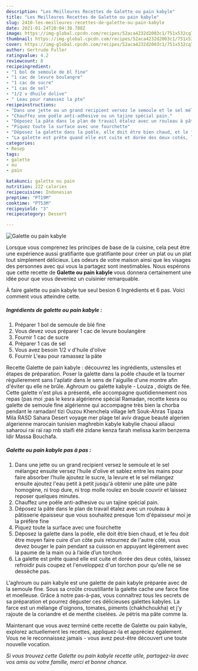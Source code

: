 ```yaml
---
description: "Les Meilleures Recettes de Galette ou pain kabyle"
title: "Les Meilleures Recettes de Galette ou pain kabyle"
slug: 2410-les-meilleures-recettes-de-galette-ou-pain-kabyle
date: 2021-01-24T20:04:38.788Z
image: https://img-global.cpcdn.com/recipes/52aca4232d2003c1/751x532cq70/galette-ou-pain-kabyle-photo-principale-de-la-recette.jpg
thumbnail: https://img-global.cpcdn.com/recipes/52aca4232d2003c1/751x532cq70/galette-ou-pain-kabyle-photo-principale-de-la-recette.jpg
cover: https://img-global.cpcdn.com/recipes/52aca4232d2003c1/751x532cq70/galette-ou-pain-kabyle-photo-principale-de-la-recette.jpg
author: Gertrude Fuller
ratingvalue: 4.2
reviewcount: 8
recipeingredient:
- "1 bol de semoule de bl fine"
- "1 cac de levure boulangre"
- "1 cac de sucre"
- "1 cas de sel"
- "1/2 v dhuile dolive"
- " Leau pour ramassez la pte"
recipeinstructions:
- "Dans une jette ou un grand recipient versez le semoule et le sel mélangez ensuite versez l’huile d&#39;olive et sablez entre les mains pour faire absorber l’huile ajoutez le sucre, la levure et le sel mélangez ensuite ajoutez l&#39;eau petit à petit jusqu&#39;à obtenir une pâte une pâte homogène, ni trop dure, ni trop molle roulez en boule couvrir et laissez reposer quelques minutes."
- "Chauffez une poêle anti-adhesive ou un tajine spécial pain."
- "Déposez la pâte dans le plan de travail étalez avec un rouleau à pâtisserie épaisseur que vous souhaitez presque 1cm d&#39;épaisseur moi je la préfère fine"
- "Piquez toute la surface avec une fourchette"
- "Déposez la galette dans la poêle, elle doit être bien chaud, et le feu doit être moyen faire cuire d&#39;un côte puis retournez de l&#39;autre côté, vous devez bouger le pain pendant sa cuisson en appuyant légèrement avec la paume de la main ou à l’aide d’un torchon"
- "La galette est prête quand elle est cuite et dorée des deux cotés, laissez refroidir puis coupez et l&#39;enveloppez d&#39;un torchon pour qu&#39;elle ne se dessèche pas."
categories:
- Resep
tags:
- galette
- ou
- pain

katakunci: galette ou pain 
nutrition: 222 calories
recipecuisine: Indonesian
preptime: "PT19M"
cooktime: "PT53M"
recipeyield: "3"
recipecategory: Dessert

---
```



![Galette ou pain kabyle](https://img-global.cpcdn.com/recipes/52aca4232d2003c1/751x532cq70/galette-ou-pain-kabyle-photo-principale-de-la-recette.jpg)

Lorsque vous comprenez les principes de base de la cuisine, cela peut être une expérience aussi gratifiante que gratifiante pour créer un plat ou un plat tout simplement délicieux. Les odeurs de votre maison ainsi que les visages des personnes avec qui vous la partagez sont inestimables. Nous espérons que cette recette de <strong> Galette ou pain kabyle </strong> vous donnera certainement une idée pour que vous deveniez un cuisinier remarquable.

<!--inarticleads1-->

À faire galette ou pain kabyle tue seul besion 6 Ingrédients et 6 pas. Voici comment vous atteindre cette.

##### Ingrédients de galette ou pain kabyle :

1. Préparer 1 bol de semoule de blé fine
1. Vous devez vous préparer 1 cac de levure boulangère
1. Fournir 1 cac de sucre
1. Préparer 1 cas de sel
1. Vous avez besoin 1/2 v d&#39;huile d&#39;olive
1. Fournir  L&#39;eau pour ramassez la pâte


Recette Galette de pain kabyle : découvrez les ingrédients, ustensiles et étapes de préparation. Poser la galette dans la poêle chaude et la tourner régulierement sans l&#39;aplatir dans le sens de l&#39;aiguille d&#39;une montre afin d&#39;éviter qu elle ne brûle. Aghroum ou galette kabyle - Louiza , doigts de fée. Cette galette n&#39;est plus a présenté, elle accompagne quotidiennement nos repas (pas moi ;pas le kesra algérienne spécial Ramadan, recette kesra ou galette de semoule fine algérienne qui accompagne très bien la chorba pendant le ramadan! tizi Ouzou Khenchela village left Souk-Ahras Tipaza Mila RASD Sahara Desert voyage mer plage tel aviv drague beauté algerien algerienne marocain tunisien maghrebin kabyle kabylie chaoui allaoui saharoui rai raï rap rnb staifi été zidane kenza farah melissa karim benzema Idir Massa Bouchafa. 

<!--inarticleads2-->

##### Galette ou pain kabyle pas à pas :

1. Dans une jette ou un grand recipient versez le semoule et le sel mélangez ensuite versez l’huile d&#39;olive et sablez entre les mains pour faire absorber l’huile ajoutez le sucre, la levure et le sel mélangez ensuite ajoutez l&#39;eau petit à petit jusqu&#39;à obtenir une pâte une pâte homogène, ni trop dure, ni trop molle roulez en boule couvrir et laissez reposer quelques minutes.
1. Chauffez une poêle anti-adhesive ou un tajine spécial pain.
1. Déposez la pâte dans le plan de travail étalez avec un rouleau à pâtisserie épaisseur que vous souhaitez presque 1cm d&#39;épaisseur moi je la préfère fine
1. Piquez toute la surface avec une fourchette
1. Déposez la galette dans la poêle, elle doit être bien chaud, et le feu doit être moyen faire cuire d&#39;un côte puis retournez de l&#39;autre côté, vous devez bouger le pain pendant sa cuisson en appuyant légèrement avec la paume de la main ou à l’aide d’un torchon
1. La galette est prête quand elle est cuite et dorée des deux cotés, laissez refroidir puis coupez et l&#39;enveloppez d&#39;un torchon pour qu&#39;elle ne se dessèche pas.


L&#39;aghroum ou pain kabyle est une galette de pain kabyle préparée avec de la semoule fine. Sous sa croûte croustillante la galette cache une farce fine et moelleuse. Grâce à notre pas-à-pas, vous connaîtrez tous les secrets de sa préparation et pourrez déguster ces délicieuses galettes kabyles. La farce est un mélange d&#39;oignons, tomates, piments (chakhchoukha) et j&#39;y rajoute de la coriandre et de menthe ciselées. Je pétris ma pâte comme la. 

<!--inarticleads1-->

<p>
Maintenant que vous avez terminé cette recette de Galette ou pain kabyle, explorez actuellement les recettes, appliquez-la et appréciez également. Vous ne le reconnaissez jamais - vous avez peut-être découvert une toute nouvelle vocation.
</p>

<p>
<i>Si vous trouvez cette Galette ou pain kabyle recette utile, partagez-la avec vos amis ou votre famille, merci et bonne chance.</i>
</p>
